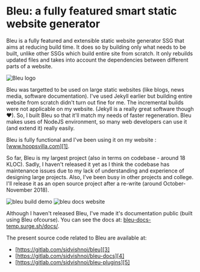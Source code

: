 # Bleu: a fully featured smart static website generator

Bleu is a fully featured and extensible static website generator SSG that aims at reducing build time. It does so by building only what needs to be built, unlike other SSGs which build entire site from scratch. It only rebuilds updated files and takes into account the dependencies between different parts of a website.

![Bleu logo](https://user-images.githubusercontent.com/8426945/62229602-a9d58d80-b3dd-11e9-9875-56b56e453a64.png)

Bleu was targetted to be used on large static websites (like blogs, news media, software documentation). I've used Jekyll earlier but building entire website from scratch didn't turn out fine for me. The incremental builds were not applicable on my website. (Jekyll is a really great software though ♥). So, I built Bleu so that it'll match my needs of faster regeneration. Bleu makes uses of NodeJS environment, so many web developers can use it (and extend it) really easily.

Bleu is fully functional and I've been using it on my website : [www.hoopsvilla.com][1].

So far, Bleu is my largest project (also in terms on codebase - around 18 KLOC). Sadly, I haven't released it yet as I think the codebase has maintenance issues due to my lack of understanding and experience of designing large projects. Also, I've been busy in other projects and college. I'll release it as an open source project after a re-write (around October-November 2018).

![bleu build demo](https://user-images.githubusercontent.com/8426945/62229429-42b7d900-b3dd-11e9-8fc1-4731f814ed0a.png)
![bleu docs website](https://user-images.githubusercontent.com/8426945/62229463-53684f00-b3dd-11e9-8722-a8ef4410b67b.png)

Although I haven't released Bleu, I've made it's documentation public (built using Bleu ofcourse). You can see the docs at: [bleu-docs-temp.surge.sh/docs/][2].

The present source code related to Bleu are available at:

- [https://gitlab.com/sidvishnoi/bleu][3]
- [https://gitlab.com/sidvishnoi/bleu-docs][4]
- [https://gitlab.com/sidvishnoi/bleu-plugins][5]

[1]: http://www.hoopsvilla.com
[2]: https://bleu-docs-temp.surge.sh/docs/welcome/
[3]: https://gitlab.com/sidvishnoi/bleu
[4]: https://gitlab.com/sidvishnoi/bleu-docs
[5]: https://gitlab.com/sidvishnoi/bleu-plugins
